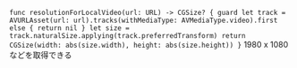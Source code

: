 <!--
title:   URLから動画のサイズを参照
tags:    Swift
id:      80ed76d2d27e8a1be1a6
private: false
-->
`
func resolutionForLocalVideo(url: URL) -> CGSize? {
    guard let track = AVURLAsset(url: url).tracks(withMediaType: AVMediaType.video).first else { return nil }
    let size = track.naturalSize.applying(track.preferredTransform)
    return CGSize(width: abs(size.width), height: abs(size.height))
}
`
1980 x 1080 などを取得できる